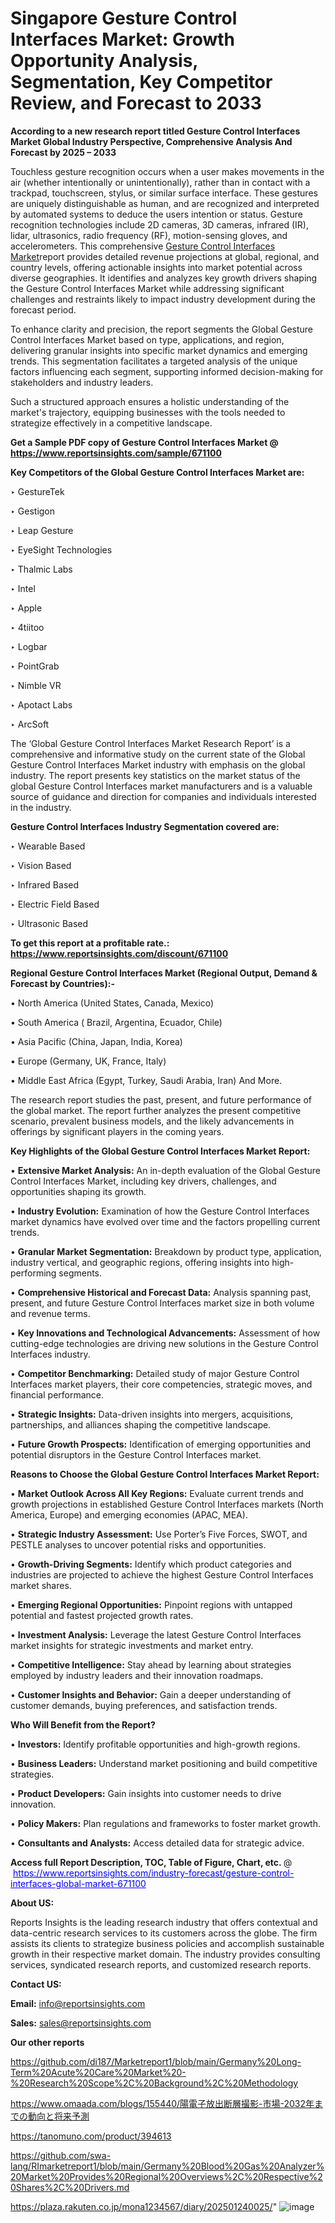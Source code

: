 # Singapore Gesture Control Interfaces Market: Growth Opportunity Analysis, Segmentation, Key Competitor Review, and Forecast to 2033

<strong>According to a new research report titled Gesture Control Interfaces Market Global Industry Perspective, Comprehensive Analysis And Forecast by 2025 – 2033</strong>

Touchless gesture recognition occurs when a user makes movements in the air (whether intentionally or unintentionally), rather than in contact with a trackpad, touchscreen, stylus, or similar surface interface. These gestures are uniquely distinguishable as human, and are recognized and interpreted by automated systems to deduce the users intention or status. Gesture recognition technologies include 2D cameras, 3D cameras, infrared (IR), lidar, ultrasonics, radio frequency (RF), motion-sensing gloves, and accelerometers. This comprehensive <a href=https://www.reportsinsights.com/sample/671100>Gesture Control Interfaces Market</a>report provides detailed revenue projections at global, regional, and country levels, offering actionable insights into market potential across diverse geographies. It identifies and analyzes key growth drivers shaping the Gesture Control Interfaces Market while addressing significant challenges and restraints likely to impact industry development during the forecast period.

To enhance clarity and precision, the report segments the Global Gesture Control Interfaces Market based on type, applications, and region, delivering granular insights into specific market dynamics and emerging trends. This segmentation facilitates a targeted analysis of the unique factors influencing each segment, supporting informed decision-making for stakeholders and industry leaders.

Such a structured approach ensures a holistic understanding of the market's trajectory, equipping businesses with the tools needed to strategize effectively in a competitive landscape.

<strong>Get a Sample PDF copy of Gesture Control Interfaces Market </strong><strong>@<a href=https://www.reportsinsights.com/sample/671100 style=color:#0000ff;> https://www.reportsinsights.com/sample/671100</a></strong></font>

<strong>Key Competitors of the Global Gesture Control Interfaces Market are:</strong>

‣ GestureTek

‣ Gestigon

‣ Leap Gesture

‣ EyeSight Technologies

‣ Thalmic Labs

‣ Intel

‣ Apple

‣ 4tiitoo

‣ Logbar

‣ PointGrab

‣ Nimble VR

‣ Apotact Labs

‣ ArcSoft

The ‘Global Gesture Control Interfaces Market Research Report’ is a comprehensive and informative study on the current state of the Global Gesture Control Interfaces Market industry with emphasis on the global industry. The report presents key statistics on the market status of the global Gesture Control Interfaces market manufacturers and is a valuable source of guidance and direction for companies and individuals interested in the industry.

<strong>Gesture Control Interfaces Industry Segmentation covered are:</strong>

‣ Wearable Based

‣ Vision Based

‣ Infrared Based

‣ Electric Field Based

‣ Ultrasonic Based

<strong>To get this report at a profitable rate.: <a href=https://www.reportsinsights.com/discount/671100 style=color:#0000ff;>https://www.reportsinsights.com/discount/671100</a></strong></font>

<strong>Regional Gesture Control Interfaces Market (Regional Output, Demand &amp; Forecast by Countries):-</strong>

• North America (United States, Canada, Mexico)

• South America ( Brazil, Argentina, Ecuador, Chile)

• Asia Pacific (China, Japan, India, Korea)

• Europe (Germany, UK, France, Italy)

• Middle East Africa (Egypt, Turkey, Saudi Arabia, Iran) And More.

The research report studies the past, present, and future performance of the global market. The report further analyzes the present competitive scenario, prevalent business models, and the likely advancements in offerings by significant players in the coming years.

<strong>Key Highlights of the Global Gesture Control Interfaces Market Report:</strong>

• <strong>Extensive Market Analysis:</strong> An in-depth evaluation of the Global Gesture Control Interfaces Market, including key drivers, challenges, and opportunities shaping its growth.

• <strong>Industry Evolution:</strong> Examination of how the Gesture Control Interfaces market dynamics have evolved over time and the factors propelling current trends.

• <strong>Granular Market Segmentation:</strong> Breakdown by product type, application, industry vertical, and geographic regions, offering insights into high-performing segments.

• <strong>Comprehensive Historical and Forecast Data:</strong> Analysis spanning past, present, and future Gesture Control Interfaces market size in both volume and revenue terms.

• <strong>Key Innovations and Technological Advancements:</strong> Assessment of how cutting-edge technologies are driving new solutions in the Gesture Control Interfaces industry.

• <strong>Competitor Benchmarking:</strong> Detailed study of major Gesture Control Interfaces market players, their core competencies, strategic moves, and financial performance.

• <strong>Strategic Insights:</strong> Data-driven insights into mergers, acquisitions, partnerships, and alliances shaping the competitive landscape.

• <strong>Future Growth Prospects:</strong> Identification of emerging opportunities and potential disruptors in the Gesture Control Interfaces market.

<strong>Reasons to Choose the Global Gesture Control Interfaces Market Report:</strong>

• <strong>Market Outlook Across All Key Regions:</strong> Evaluate current trends and growth projections in established Gesture Control Interfaces markets (North America, Europe) and emerging economies (APAC, MEA).

• <strong>Strategic Industry Assessment:</strong> Use Porter’s Five Forces, SWOT, and PESTLE analyses to uncover potential risks and opportunities.

• <strong>Growth-Driving Segments:</strong> Identify which product categories and industries are projected to achieve the highest Gesture Control Interfaces market shares.

• <strong>Emerging Regional Opportunities:</strong> Pinpoint regions with untapped potential and fastest projected growth rates.

• <strong>Investment Analysis:</strong> Leverage the latest Gesture Control Interfaces market insights for strategic investments and market entry.

• <strong>Competitive Intelligence:</strong> Stay ahead by learning about strategies employed by industry leaders and their innovation roadmaps.

• <strong>Customer Insights and Behavior:</strong> Gain a deeper understanding of customer demands, buying preferences, and satisfaction trends.

<strong>Who Will Benefit from the Report?</strong>

• <strong>Investors:</strong> Identify profitable opportunities and high-growth regions.

• <strong>Business Leaders:</strong> Understand market positioning and build competitive strategies.

• <strong>Product Developers:</strong> Gain insights into customer needs to drive innovation.

• <strong>Policy Makers:</strong> Plan regulations and frameworks to foster market growth.

• <strong>Consultants and Analysts:</strong> Access detailed data for strategic advice.
</ul>
<strong>Access full Report Description, TOC, Table of Figure, Chart, etc. </strong>@  <a href=https://www.reportsinsights.com/industry-forecast/gesture-control-interfaces-global-market-671100 style=color:#0000ff;>https://www.reportsinsights.com/industry-forecast/gesture-control-interfaces-global-market-671100</a></font>

<strong><strong>About US</strong>:</strong>

Reports Insights is the leading research industry that offers contextual and data-centric research services to its customers across the globe. The firm assists its clients to strategize business policies and accomplish sustainable growth in their respective market domain. The industry provides consulting services, syndicated research reports, and customized research reports.

<strong>Contact US:</strong>

<p class=""""><b>Email:</b> <a href=mailto:info@reportsinsights.com>info@reportsinsights.com</a></p>
<p class=""""><b>Sales:</b> <a href=mailto:sales@reportsinsights.com>sales@reportsinsights.com</a></p>

<strong>Our other reports</strong>

<a href=https://github.com/di187/Marketreport1/blob/main/Germany%20Long-Term%20Acute%20Care%20Market%20-%20Research%20Scope%2C%20Background%2C%20Methodology>https://github.com/di187/Marketreport1/blob/main/Germany%20Long-Term%20Acute%20Care%20Market%20-%20Research%20Scope%2C%20Background%2C%20Methodology</a>

<a href=https://www.omaada.com/blogs/155440/陽電子放出断層撮影-市場-2032年までの動向と将来予測>https://www.omaada.com/blogs/155440/陽電子放出断層撮影-市場-2032年までの動向と将来予測</a>

<a href=https://tanomuno.com/product/394613>https://tanomuno.com/product/394613</a>

<a href=https://github.com/swa-lang/RImarketreport1/blob/main/Germany%20Blood%20Gas%20Analyzer%20Market%20Provides%20Regional%20Overviews%2C%20Respective%20Shares%2C%20Drivers.md>https://github.com/swa-lang/RImarketreport1/blob/main/Germany%20Blood%20Gas%20Analyzer%20Market%20Provides%20Regional%20Overviews%2C%20Respective%20Shares%2C%20Drivers.md</a>

<a href=https://plaza.rakuten.co.jp/mona1234567/diary/202501240025/>https://plaza.rakuten.co.jp/mona1234567/diary/202501240025/</a>"
![image](https://github.com/user-attachments/assets/f19113ae-05b4-42ea-bdea-cf9a6b2abbec)
